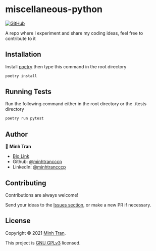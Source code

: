 
# miscellaneous-python

[![GitHub](https://img.shields.io/github/license/minhtrancccp/miscellaneous-python)](https://github.com/minhtrancccp/miscellaneous-python/blob/master/COPYING)

A repo where I experiment and share my coding ideas, feel free to contribute to it

## Installation

Install [poetry](https://github.com/python-poetry/poetry#installation) then type this command in the root directory

```sh
poetry install
```

## Running Tests

Run the following command either in the root directory or the ./tests directory

```sh
poetry run pytest
```

## Author

👤 **Minh Tran**

- [Bio Link](https://minhtran.bio.link/)
- Github: [@minhtrancccp](https://github.com/minhtrancccp)
- LinkedIn: [@minhtrancccp](https://linkedin.com/in/minhtrancccp)

## Contributing

Contributions are always welcome!

Send your ideas to the [Issues section](https://github.com/minhtrancccp/miscellaneous-python/issues), or make a new PR if necessary.

## License

Copyright © 2021 [Minh Tran](https://github.com/minhtrancccp).

This project is [GNU GPLv3](https://github.com/minhtrancccp/miscellaneous-python/blob/master/COPYING) licensed.
